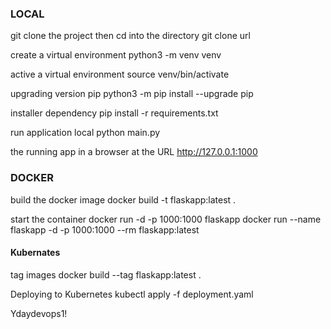 
### LOCAL

git clone the project then cd into the directory
git clone url

create a virtual environment
python3 -m venv venv

active a virtual environment
source venv/bin/activate

upgrading version pip
python3 -m pip install --upgrade pip

installer dependency
pip install -r requirements.txt

run application local 
python main.py

the running app in a browser at the URL
http://127.0.0.1:1000


### DOCKER

build the docker image
docker build -t flaskapp:latest .

start the container
docker run -d -p 1000:1000 flaskapp
docker run --name flaskapp -d -p 1000:1000 --rm flaskapp:latest



#### Kubernates

tag images 
docker build --tag flaskapp:latest .

Deploying to Kubernetes
kubectl apply -f deployment.yaml

Ydaydevops1!